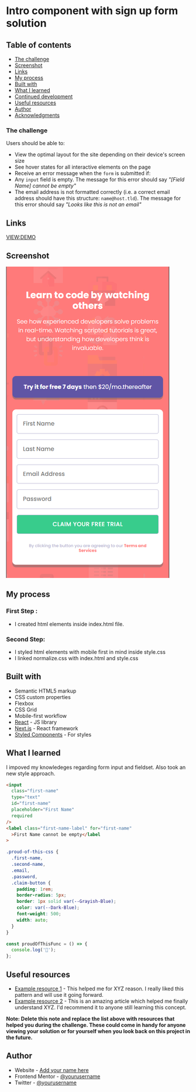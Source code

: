 # Intro component with sign up form solution

## Table of contents

- [The challenge](#the-challenge)
- [Screenshot](#screenshot)
- [Links](#links)
- [My process](#my-process)
- [Built with](#built-with)
- [What I learned](#what-i-learned)
- [Continued development](#continued-development)
- [Useful resources](#useful-resources)
- [Author](#author)
- [Acknowledgments](#acknowledgments)

### The challenge

Users should be able to:

- View the optimal layout for the site depending on their device's screen size
- See hover states for all interactive elements on the page
- Receive an error message when the `form` is submitted if:
- Any `input` field is empty. The message for this error should say _"[Field Name] cannot be empty"_
- The email address is not formatted correctly (i.e. a correct email address should have this structure: `name@host.tld`). The message for this error should say _"Looks like this is not an email"_

## Links

[VIEW:DEMO](https://miron-silviu.github.io/Signup-from/)

## Screenshot

![Mobile layout](image.png)

## My process

### First Step :

- I created html elements inside index.html file.

### Second Step:

- I styled html elements with mobile first in mind inside style.css
- I linked normalize.css with index.html and style.css

## Built with

- Semantic HTML5 markup
- CSS custom properties
- Flexbox
- CSS Grid
- Mobile-first workflow
- [React](https://reactjs.org/) - JS library
- [Next.js](https://nextjs.org/) - React framework
- [Styled Components](https://styled-components.com/) - For styles

## What I learned

I impoved my knowledeges regarding form input and fieldset. Also took an new style approach.

```html
<input
  class="first-name"
  type="text"
  id="first-name"
  placeholder="First Name"
  required
/>
<label class="first-name-label" for="first-name"
  >First Name cannot be empty</label
>
```

```css
.proud-of-this-css {
  .first-name,
  .second-name,
  .email,
  .password,
  .claim-button {
    padding: 1rem;
    border-radius: 5px;
    border: 1px solid var(--Grayish-Blue);
    color: var(--Dark-Blue);
    font-weight: 500;
    width: auto;
  }
}
```

```js
const proudOfThisFunc = () => {
  console.log('🎉');
};
```

## Useful resources

- [Example resource 1](https://www.example.com) - This helped me for XYZ reason. I really liked this pattern and will use it going forward.
- [Example resource 2](https://www.example.com) - This is an amazing article which helped me finally understand XYZ. I'd recommend it to anyone still learning this concept.

**Note: Delete this note and replace the list above with resources that helped you during the challenge. These could come in handy for anyone viewing your solution or for yourself when you look back on this project in the future.**

## Author

- Website - [Add your name here](https://www.your-site.com)
- Frontend Mentor - [@yourusername](https://www.frontendmentor.io/profile/yourusername)
- Twitter - [@yourusername](https://www.twitter.com/yourusername)
